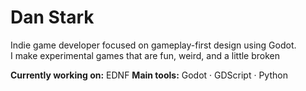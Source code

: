 # Dan Stark

Indie game developer focused on gameplay-first design using Godot.  
I make experimental games that are fun, weird, and a little broken

**Currently working on:** EDNF 
**Main tools:** Godot · GDScript · Python

